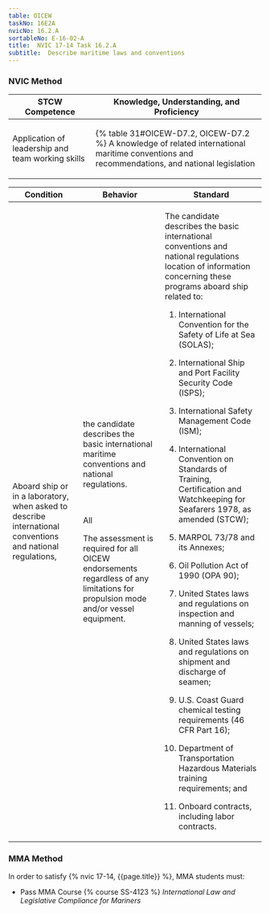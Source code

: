 ```yaml
---
table: OICEW
taskNo: 16E2A
nvicNo: 16.2.A 
sortableNo: E-16-02-A
title:  NVIC 17-14 Task 16.2.A
subtitle:  Describe maritime laws and conventions
---
```






### NVIC Method

<a style="display:none;" onclick="togglevisibility('nvic_methods')" >Show NVIC method.</a>

<div id='nvic_methods' class='show'>

<table>
<thead>
<tr>
<th class='forty'> STCW Competence </th>
<th class='sixty'> Knowledge, Understanding, and Proficiency </th>
</tr>
</thead>

<tbody>
<tr><td markdown='1'>

Application of leadership and team working skills

</td><td markdown='1'>

{% table 31#OICEW-D7.2, OICEW-D7.2 %} A knowledge of related international maritime conventions and recommendations, and national legislation

</td></tr>


</tbody>
</table>


<table>
<thead>
<tr><th class='twenty'>  Condition </th><th class='twenty'> Behavior </th><th  class='sixty'>Standard </th></tr>
</thead>
<tbody >



<tr><td markdown='1'>

Aboard ship or in a laboratory, when asked to describe international conventions and national regulations,

</td><td markdown='1'>

the candidate describes the basic international maritime conventions and national regulations.

<br>

<div class="tooltip" markdown='1'>

All

The assessment is required for all OICEW endorsements regardless of any limitations for propulsion mode and/or vessel equipment.

</div>


</td><td markdown='1'>

The candidate describes the basic international conventions and national regulations location of information concerning these programs aboard ship related to:

1. International Convention for the Safety of Life at Sea (SOLAS);

2. International Ship and Port Facility Security Code (ISPS);

3. International Safety Management Code (ISM);

4. International Convention on Standards of Training, Certification and Watchkeeping for Seafarers 1978, as amended (STCW);

5. MARPOL 73/78 and its Annexes;

6. Oil Pollution Act of 1990 (OPA 90);

7. United States laws and regulations on inspection and manning of vessels;

8. United States laws and regulations on shipment and discharge of seamen;

9. U.S. Coast Guard chemical testing requirements (46 CFR Part 16);

10. Department of Transportation Hazardous Materials training requirements; and

11. Onboard contracts, including labor contracts.

</td></tr>
</tbody>
</table>
</div>


### MMA Method

In order to satisfy  {% nvic 17-14, {{page.title}}  %}, MMA students must:

* Pass MMA Course {% course SS-4123 %}  *International Law and Legislative Compliance for Mariners*